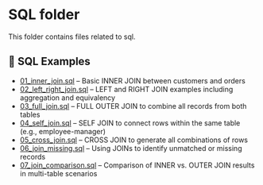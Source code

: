 # SQL folder

This folder contains files related to sql.


## 🧪 SQL Examples

- [01_inner_join.sql](01_inner_join.sql) – Basic INNER JOIN between customers and orders  
- [02_left_right_join.sql](02_left_right_join.sql) – LEFT and RIGHT JOIN examples including aggregation and equivalency  
- [03_full_join.sql](03_full_join.sql) – FULL OUTER JOIN to combine all records from both tables  
- [04_self_join.sql](04_self_join.sql) – SELF JOIN to connect rows within the same table (e.g., employee-manager)  
- [05_cross_join.sql](.05_cross_join.sql) – CROSS JOIN to generate all combinations of rows  
- [06_join_missing.sql](06_join_missing.sql) – Using JOINs to identify unmatched or missing records  
- [07_join_comparison.sql](07_join_comparison.sql) – Comparison of INNER vs. OUTER JOIN results in multi-table scenarios  
